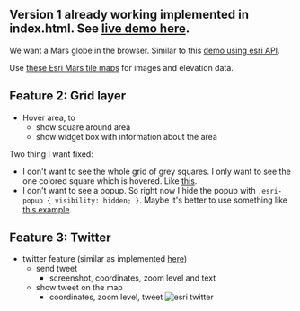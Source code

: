## Version 1 already working implemented in index.html. See [live demo here](https://thirsty-kirch-dc75b2.netlify.app).

We want a Mars globe in the browser. Similar to this [demo using esri API](https://explore-mars.esri.com/).

Use [these Esri Mars tile maps](https://www.arcgis.com/home/user.html?user=esri_astro) for images and elevation data.

## Feature 2: Grid layer

- Hover area, to
  - show square around area
  - show widget box with information about the area

Two thing I want fixed:
- I don't want to see the whole grid of grey squares. I only want to see the one colored square which is hovered. Like [this](https://i.imgur.com/WEmvzgU.jpg).
- I don't want to see a popup. So right now I hide the popup with `.esri-popup { visibility: hidden; }`. Maybe it's better to use something like [this example](https://developers.arcgis.com/javascript/latest/sample-code/sandbox/index.html?sample=view-hittest).


## Feature 3: Twitter

- twitter feature (similar as implemented [here](https://explore-mars.esri.com/))
  - send tweet
    - screenshot, coordinates, zoom level and text
  - show tweet on the map
    - coordinates, zoom level, tweet 
![esri twitter](https://i.imgur.com/kASCx9d.png)

